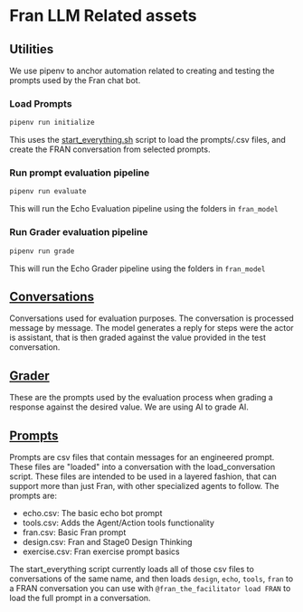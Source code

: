 # Fran LLM Related assets

## Utilities
We use pipenv to anchor automation related to creating and testing the prompts used by the Fran chat bot. 

### Load Prompts
```sh
pipenv run initialize
```
This uses the [start_everything.sh](./start_everything.sh) script to load the prompts/.csv files, and create the FRAN conversation from selected prompts. 

### Run prompt evaluation pipeline
```sh
pipenv run evaluate
```
This will run the Echo Evaluation pipeline using the folders in ``fran_model``

### Run Grader evaluation pipeline
```sh
pipenv run grade
```
This will run the Echo Grader pipeline using the folders in ``fran_model``

## [Conversations](./conversations/)
Conversations used for evaluation purposes. The conversation is processed message by message.
The model generates a reply for steps were the actor is assistant, that is then graded against the value provided in the test conversation. 

## [Grader](./grader/)
These are the prompts used by the evaluation process when grading a response against the desired value. We are using AI to grade AI.

## [Prompts](./prompts/)
Prompts are csv files that contain messages for an engineered prompt. These files are "loaded" into a conversation with the load_conversation script. 
These files are intended to be used in a layered fashion, that can support more than just Fran, with other specialized agents to follow. The prompts are:
- echo.csv: The basic echo bot prompt
- tools.csv: Adds the Agent/Action tools functionality 
- fran.csv: Basic Fran prompt
- design.csv: Fran and Stage0 Design Thinking
- exercise.csv: Fran exercise prompt basics

The start_everything script currently loads all of those csv files to conversations of the same name, and then loads ``design``, ``echo``, ``tools``, ``fran`` to a FRAN conversation you can use with ``@fran_the_facilitator load FRAN`` to load the full prompt in a conversation.